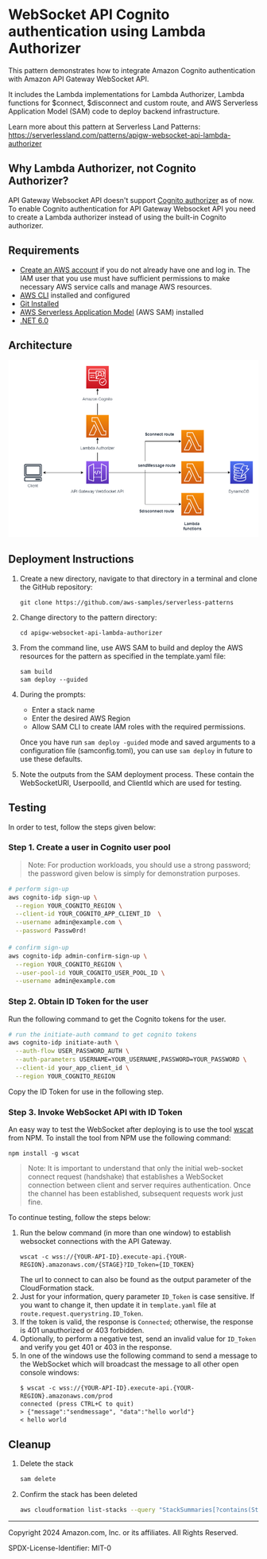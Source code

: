# WebSocket API Cognito authentication using Lambda Authorizer

This pattern demonstrates how to integrate Amazon Cognito authentication with Amazon API Gateway WebSocket API.

It includes the Lambda implementations for Lambda Authorizer, Lambda functions for $connect, $disconnect and custom route, and AWS Serverless Application Model (SAM) code to deploy backend infrastructure.

Learn more about this pattern at Serverless Land Patterns: https://serverlessland.com/patterns/apigw-websocket-api-lambda-authorizer

## Why Lambda Authorizer, not Cognito Authorizer?
API Gateway Websocket API doesn't support [Cognito authorizer](https://docs.aws.amazon.com/apigateway/latest/developerguide/apigateway-enable-cognito-user-pool.html) as of now. To enable Cognito authentication for API Gateway Websocket API you need to create a Lambda authorizer instead of using the built-in Cognito authorizer.

## Requirements

* [Create an AWS account](https://portal.aws.amazon.com/gp/aws/developer/registration/index.html) if you do not already have one and log in. The IAM user that you use must have sufficient permissions to make necessary AWS service calls and manage AWS resources.
* [AWS CLI](https://docs.aws.amazon.com/cli/latest/userguide/install-cliv2.html) installed and configured
* [Git Installed](https://git-scm.com/book/en/v2/Getting-Started-Installing-Git)
* [AWS Serverless Application Model](https://docs.aws.amazon.com/serverless-application-model/latest/developerguide/serverless-sam-cli-install.html) (AWS SAM) installed
* [.NET 6.0](https://dotnet.microsoft.com/en-us/download/dotnet/6.0)

## Architecture
![architecture](assets/img/architecture.png)

## Deployment Instructions

1. Create a new directory, navigate to that directory in a terminal and clone the GitHub repository:
    ``` 
    git clone https://github.com/aws-samples/serverless-patterns
    ```
2. Change directory to the pattern directory:
    ```
    cd apigw-websocket-api-lambda-authorizer
    ```
3. From the command line, use AWS SAM to build and deploy the AWS resources for the pattern as specified in the template.yaml file:
    ```
    sam build
    sam deploy --guided
    ```
4. During the prompts:
    * Enter a stack name
    * Enter the desired AWS Region
    * Allow SAM CLI to create IAM roles with the required permissions.

    Once you have run `sam deploy -guided` mode and saved arguments to a configuration file (samconfig.toml), you can use `sam deploy` in future to use these defaults.

5. Note the outputs from the SAM deployment process. These contain the WebSocketURI, UserpoolId, and ClientId which are used for testing.

## Testing
In order to test, follow the steps given below:

### Step 1. Create a user in Cognito user pool
> Note: For production workloads, you should use a strong password; the password given below is simply for demonstration purposes.

```bash
# perform sign-up
aws cognito-idp sign-up \
  --region YOUR_COGNITO_REGION \
  --client-id YOUR_COGNITO_APP_CLIENT_ID  \
  --username admin@example.com \
  --password Passw0rd! 

# confirm sign-up  
aws cognito-idp admin-confirm-sign-up \
  --region YOUR_COGNITO_REGION \
  --user-pool-id YOUR_COGNITO_USER_POOL_ID \
  --username admin@example.com  

```
### Step 2. Obtain ID Token for the user
Run the following command to get the Cognito tokens for the user.

```bash
# run the initiate-auth command to get cognito tokens
aws cognito-idp initiate-auth \
  --auth-flow USER_PASSWORD_AUTH \
  --auth-parameters USERNAME=YOUR_USERNAME,PASSWORD=YOUR_PASSWORD \
  --client-id your_app_client_id \
  --region YOUR_COGNITO_REGION
```
Copy the ID Token for use in the following step.

### Step 3. Invoke WebSocket API with ID Token
An easy way to test the WebSocket after deploying is to use the tool [wscat](https://github.com/websockets/wscat) from NPM. To install the tool from NPM
use the following command:
```
npm install -g wscat
```
> Note: It is important to understand that only the initial web-socket connect request (handshake) that establishes a WebSocket connection between client and server requires authentication. Once the channel has been established, subsequent requests work just fine.

To continue testing, follow the steps below:
1. Run the below command (in more than one window) to establish websocket connections with the API Gateway.
    ```
    wscat -c wss://{YOUR-API-ID}.execute-api.{YOUR-REGION}.amazonaws.com/{STAGE}?ID_Token={ID_TOKEN}
    ```
    The url to connect to can also be found as the output parameter of the CloudFormation stack.
 2. Just for your information, query parameter `ID_Token` is case sensitive. If you want to change it, then update it in `template.yaml` file at `route.request.querystring.ID_Token`.
2. If the token is valid, the response is `Connected`; otherwise, the response is 401 unauthorized or 403 forbidden. 
3. Optionally, to perform a negative test, send an invalid value for `ID_Token` and verify you get 401 or 403 in the response.
4. In one of the windows use the following command to send a message to the WebSocket which will broadcast the message to all other open console windows:
    ```
    $ wscat -c wss://{YOUR-API-ID}.execute-api.{YOUR-REGION}.amazonaws.com/prod
    connected (press CTRL+C to quit)
    > {"message":"sendmessage", "data":"hello world"}
    < hello world
    ```

## Cleanup
1. Delete the stack
    ```bash
    sam delete
    ```
2. Confirm the stack has been deleted
    ```bash
    aws cloudformation list-stacks --query "StackSummaries[?contains(StackName,'STACK_NAME')].StackStatus"
    ```
----
Copyright 2024 Amazon.com, Inc. or its affiliates. All Rights Reserved.

SPDX-License-Identifier: MIT-0